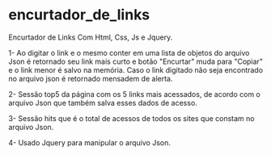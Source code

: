 # encurtador_de_links
Encurtador de Links Com Html, Css, Js e Jquery.

1- Ao digitar o link e o mesmo conter em uma lista de objetos do arquivo Json é retornado seu link mais curto e botão "Encurtar" muda para "Copiar" e o link menor é salvo na memória. Caso o link digitado não seja encontrado no arquivo json é retornado mensadem de alerta.

2-  Sessão top5 da página com os 5 links mais acessados, de acordo com o arquivo Json que também salva esses dados de acesso.

3- Sessão hits que é o total de acessos de todos os sites que constam no arquivo Json.

4- Usado Jquery para manipular o arquivo Json.

